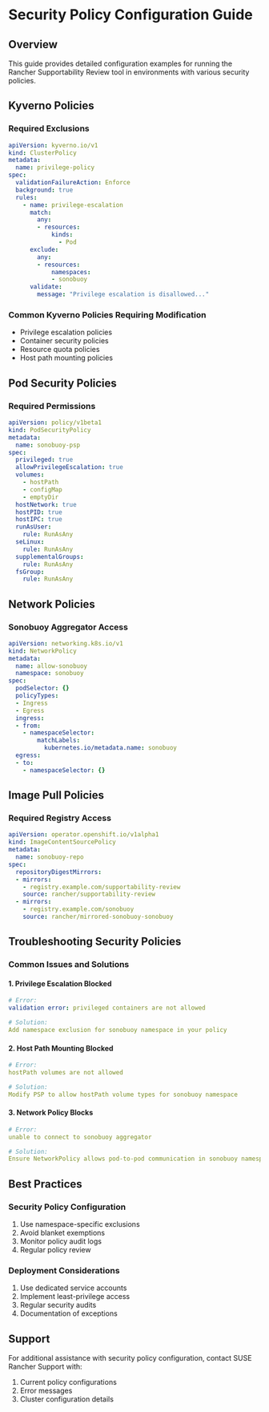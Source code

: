 # Security Policy Configuration Guide

## Overview
This guide provides detailed configuration examples for running the Rancher Supportability Review tool in environments with various security policies.

## Kyverno Policies

### Required Exclusions
```yaml
apiVersion: kyverno.io/v1
kind: ClusterPolicy
metadata:
  name: privilege-policy
spec:
  validationFailureAction: Enforce
  background: true
  rules:
    - name: privilege-escalation
      match:
        any:
        - resources:
            kinds:
              - Pod
      exclude:
        any:
        - resources:
            namespaces:
            - sonobuoy
      validate:
        message: "Privilege escalation is disallowed..."
```

### Common Kyverno Policies Requiring Modification
- Privilege escalation policies
- Container security policies
- Resource quota policies
- Host path mounting policies

## Pod Security Policies

### Required Permissions
```yaml
apiVersion: policy/v1beta1
kind: PodSecurityPolicy
metadata:
  name: sonobuoy-psp
spec:
  privileged: true
  allowPrivilegeEscalation: true
  volumes:
    - hostPath
    - configMap
    - emptyDir
  hostNetwork: true
  hostPID: true
  hostIPC: true
  runAsUser:
    rule: RunAsAny
  seLinux:
    rule: RunAsAny
  supplementalGroups:
    rule: RunAsAny
  fsGroup:
    rule: RunAsAny
```

## Network Policies

### Sonobuoy Aggregator Access
```yaml
apiVersion: networking.k8s.io/v1
kind: NetworkPolicy
metadata:
  name: allow-sonobuoy
  namespace: sonobuoy
spec:
  podSelector: {}
  policyTypes:
  - Ingress
  - Egress
  ingress:
  - from:
    - namespaceSelector:
        matchLabels:
          kubernetes.io/metadata.name: sonobuoy
  egress:
  - to:
    - namespaceSelector: {}
```

## Image Pull Policies

### Required Registry Access
```yaml
apiVersion: operator.openshift.io/v1alpha1
kind: ImageContentSourcePolicy
metadata:
  name: sonobuoy-repo
spec:
  repositoryDigestMirrors:
  - mirrors:
    - registry.example.com/supportability-review
    source: rancher/supportability-review
  - mirrors:
    - registry.example.com/sonobuoy
    source: rancher/mirrored-sonobuoy-sonobuoy
```

## Troubleshooting Security Policies

### Common Issues and Solutions

#### 1. Privilege Escalation Blocked
```yaml
# Error:
validation error: privileged containers are not allowed

# Solution:
Add namespace exclusion for sonobuoy namespace in your policy
```

#### 2. Host Path Mounting Blocked
```yaml
# Error:
hostPath volumes are not allowed

# Solution:
Modify PSP to allow hostPath volume types for sonobuoy namespace
```

#### 3. Network Policy Blocks
```yaml
# Error:
unable to connect to sonobuoy aggregator

# Solution:
Ensure NetworkPolicy allows pod-to-pod communication in sonobuoy namespace
```

## Best Practices

### Security Policy Configuration
1. Use namespace-specific exclusions
2. Avoid blanket exemptions
3. Monitor policy audit logs
4. Regular policy review

### Deployment Considerations
1. Use dedicated service accounts
2. Implement least-privilege access
3. Regular security audits
4. Documentation of exceptions

## Support
For additional assistance with security policy configuration, contact SUSE Rancher Support with:
1. Current policy configurations
2. Error messages
3. Cluster configuration details
